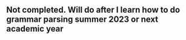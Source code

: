 ## Not completed. Will do after I learn how to do grammar parsing summer 2023 or next academic year
